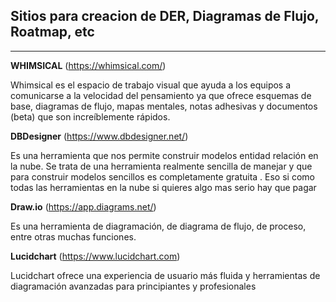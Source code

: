 ## Sitios para creacion de DER, Diagramas de Flujo, Roatmap, etc
--------

**WHIMSICAL**
(https://whimsical.com/)

Whimsical es el espacio de trabajo visual que ayuda a los equipos a comunicarse a la velocidad del pensamiento ya que ofrece esquemas de base, diagramas de flujo, mapas mentales, notas adhesivas y documentos (beta) que son increíblemente rápidos.

**DBDesigner**
(https://www.dbdesigner.net/)

Es una herramienta que nos permite construir modelos entidad relación en la nube. Se trata de una herramienta realmente sencilla de manejar y que para construir modelos sencillos es completamente gratuita . Eso si como todas las herramientas en la nube si quieres algo mas serio hay que pagar 

**Draw.io**
(https://app.diagrams.net/)

Es una herramienta de diagramación, de diagrama de flujo, de proceso, entre otras muchas funciones.

**Lucidchart** (https://www.lucidchart.com)

Lucidchart ofrece una experiencia de usuario más fluida y herramientas de diagramación avanzadas para principiantes y profesionales
